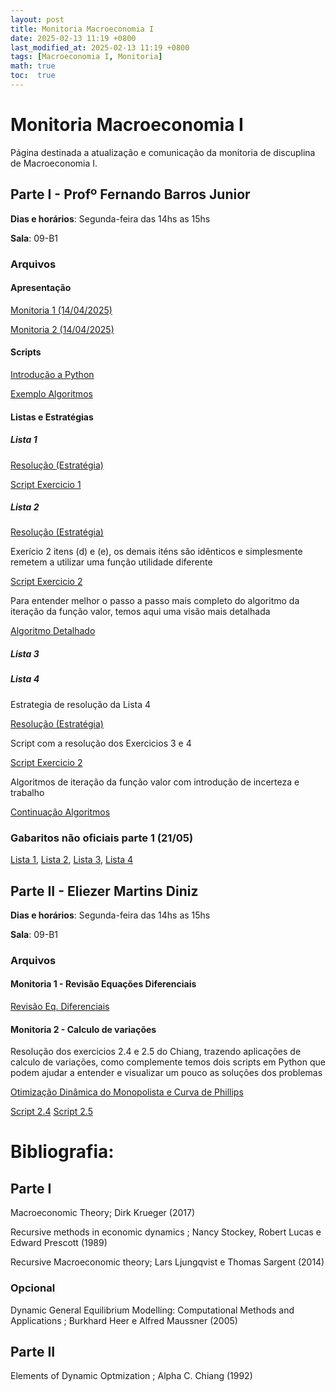 ```yaml
---
layout: post
title: Monitoria Macroeconomia I
date: 2025-02-13 11:19 +0800
last_modified_at: 2025-02-13 11:19 +0800
tags: [Macroeconomia I, Monitoria]
math: true
toc:  true
---
```


# Monitoria Macroeconomia I

Página destinada a atualização e comunicação da monitoria de discuplina de Macroeconomia I.

## Parte I - Profº Fernando Barros Junior

**Dias e horários**: Segunda-feira das 14hs as 15hs

**Sala**: 09-B1

### Arquivos

#### Apresentação

[Monitoria 1 (14/04/2025)](/pdf/Monitoria_1_Macro_I.pdf)

[Monitoria 2 (14/04/2025)](/pdf/Monitoria_2_Macro_I.pdf)

#### Scripts

[Introdução a Python](/ex_scripts/Monitoria_Introdutória.ipynb)

[Exemplo Algoritmos](/ex_scripts/01_Exemplos_Algoritmos.py)

#### Listas e Estratégias

##### Lista 1

[Resolução (Estratégia)](/pdf/Estrategia_lista_I.pdf)

[Script Exercicio 1](/ex_scripts/lista_1.py)

##### Lista 2

[Resolução (Estratégia)](/pdf/Estrategia_lista_II.pdf)

Exerício 2 itens (d) e (e), os demais iténs são idênticos e simplesmente remetem a utilizar uma função utilidade diferente

[Script Exercicio 2](/ex_scripts/lista_2.py)

Para entender melhor o passo a passo mais completo do algoritmo da iteração da função valor, temos aqui uma visão mais detalhada

[Algoritmo Detalhado](/pdf/Iter_Func_Val.pdf)

##### Lista 3


##### Lista 4

Estrategia de resolução da Lista 4

[Resolução (Estratégia)](/pdf/Estrategia_lista_iv.pdf)

Script com a resolução dos Exercicios 3 e 4

[Script Exercicio 2](/ex_scripts/lista_4.py)

Algoritmos de iteração da função valor com introdução de incerteza e trabalho

[Continuação Algoritmos](/pdf/Iter_Func_Val_incert_trab.pdf)

### Gabaritos não oficiais parte 1 (21/05)

[Lista 1](/pdf/Lista_1_Macro_1_pt1.pdf), [Lista 2](/pdf/Lista_2_Macro_1_pt1.pdf), [Lista 3](/pdf/Lista_3_Macro_1_pt1.pdf), [Lista 4](/pdf/Lista_4_Macro_1_pt1.pdf)

## Parte II - Eliezer Martins Diniz

**Dias e horários**: Segunda-feira das 14hs as 15hs

**Sala**: 09-B1

### Arquivos

#### Monitoria 1 - Revisão Equações Diferenciais

[Revisão Eq. Diferenciais](/pdf/Monitoria_1_Macro_I_Parte_II.pdf)

#### Monitoria 2 - Calculo de variações

Resolução dos exercicios 2.4 e 2.5 do Chiang, trazendo aplicações de calculo de variações, como complemente temos dois scripts em Python que podem ajudar a entender e visualizar um pouco as soluções dos problemas

[Otimização Dinâmica do Monopolista e Curva de Phillips](/pdf/Exs_Calc_Var.pdf)

[Script 2.4](/ex_scripts/2.4_ex_monopolio.py)
[Script 2.5](/ex_scripts/2.5_ex_phillips.py)

# Bibliografia:

## Parte I

Macroeconomic Theory; Dirk Krueger (2017)

Recursive methods in economic dynamics ; Nancy Stockey, Robert Lucas e Edward Prescott (1989)

Recursive Macroeconomic theory; Lars Ljungqvist e Thomas Sargent (2014)

### Opcional

Dynamic General Equilibrium Modelling: Computational Methods and Applications ; Burkhard Heer e Alfred Maussner (2005)

## Parte II

Elements of Dynamic Optmization ; Alpha C. Chiang (1992)








